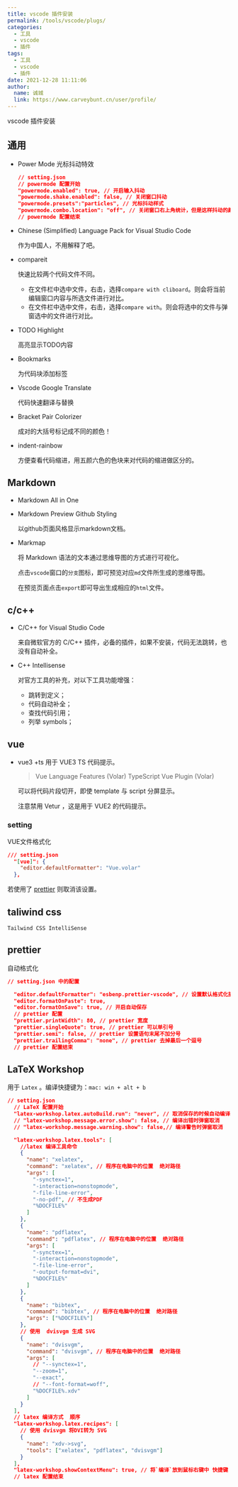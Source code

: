 ```yaml
---
title: vscode 插件安装
permalink: /tools/vscode/plugs/
categories: 
  - 工具
  - vscode
  - 插件
tags: 
  - 工具
  - vscode
  - 插件
date: 2021-12-28 11:11:06
author: 
  name: 诚城
  link: https://www.carveybunt.cn/user/profile/
---
```

vscode 插件安装
## 通用
- Power Mode
  光标抖动特效

  ```json
  // setting.json
  // powermode 配置开始
  "powermode.enabled": true, // 开启输入抖动
  "powermode.shake.enabled": false, // 关闭窗口抖动
  "powermode.presets":"particles", // 光标抖动样式
  "powermode.combo.location": "off", // 关闭窗口右上角统计，但是这样抖动的颜色就不会改变了
  // powermode 配置结束
  ```
- Chinese (Simplified) Language Pack for Visual Studio Code

  作为中国人，不用解释了吧。

- compareit

  快速比较两个代码文件不同。
  - 在文件栏中选中文件，右击，选择`compare with cliboard`。则会将当前编辑窗口内容与所选文件进行对比。
  - 在文件栏中选中文件，右击，选择`compare with`。则会将选中的文件与弹窗选中的文件进行对比。
- TODO Highlight
  
  高亮显示TODO内容
- Bookmarks

  为代码块添加标签
- Vscode Google Translate

  代码快速翻译与替换
- Bracket Pair Colorizer

  成对的大括号标记成不同的颜色！
- indent-rainbow

  方便查看代码缩进，用五颜六色的色块来对代码的缩进做区分的。
## Markdown
- Markdown All in One
- Markdown Preview Github Styling

  以github页面风格显示markdown文档。
- Markmap

  将 Markdown 语法的文本通过思维导图的方式进行可视化。

  点击`vscode`窗口的`分支`图标，即可预览对应`md`文件所生成的思维导图。

  在预览页面点击`export`即可导出生成相应的`html`文件。
## c/c++
- C/C++ for Visual Studio Code

  来自微软官方的 C/C++ 插件，必备的插件，如果不安装，代码无法跳转，也没有自动补全。
- C++ Intellisense

  对官方工具的补充，对以下工具功能增强：

    - 跳转到定义；
    - 代码自动补全；
    - 查找代码引用；
    - 列举 symbols；
## vue
- vue3 +ts
  用于 VUE3 TS 代码提示。
  
  > Vue Language Features (Volar)
  > TypeScript Vue Plugin (Volar)
  
  可以将代码片段切开，即使 template 与 script 分屏显示。

  注意禁用 Vetur ，这是用于 VUE2 的代码提示。

### setting
VUE文件格式化
```json
/// setting.json
  "[vue]": {
    "editor.defaultFormatter": "Vue.volar"
  },
```
若使用了 [prettier](#prettier) 则取消该设置。

## taliwind css
`Tailwind CSS IntelliSense`

## prettier
自动格式化

```json
// setting.json 中的配置

  "editor.defaultFormatter": "esbenp.prettier-vscode", // 设置默认格式化插件
  "editor.formatOnPaste": true,
  "editor.formatOnSave": true, // 开启自动保存
  // prettier 配置
  "prettier.printWidth": 80, // prettier 宽度
  "prettier.singleQuote": true, // prettier 可以单引号
  "prettier.semi": false, // prettier 设置语句末尾不加分号
  "prettier.trailingComma": "none", // prettier 去掉最后一个逗号
  // prettier 配置结束
```
## LaTeX Workshop
用于 `Latex` 。编译快捷键为：`mac: win + alt + b`

```json
// setting.json
  // LaTeX 配置开始
  "latex-workshop.latex.autoBuild.run": "never", // 取消保存的时候自动编译
  // "latex-workshop.message.error.show": false, // 编译出错时弹窗取消
  // "latex-workshop.message.warning.show": false,// 编译警告时弹窗取消

  "latex-workshop.latex.tools": [
    //latex 编译工具命令
    {
      "name": "xelatex",
      "command": "xelatex", // 程序在电脑中的位置  绝对路径
      "args": [
        "-synctex=1",
        "-interaction=nonstopmode",
        "-file-line-error",
        "-no-pdf", // 不生成PDF
        "%DOCFILE%"
      ]
    },
    {
      "name": "pdflatex",
      "command": "pdflatex", // 程序在电脑中的位置  绝对路径
      "args": [
        "-synctex=1",
        "-interaction=nonstopmode",
        "-file-line-error",
        "-output-format=dvi",
        "%DOCFILE%"
      ]
    },
    {
      "name": "bibtex",
      "command": "bibtex", // 程序在电脑中的位置  绝对路径
      "args": ["%DOCFILE%"]
    },
    // 使用  dvisvgm 生成 SVG
    {
      "name": "dvisvgm",
      "command": "dvisvgm", // 程序在电脑中的位置  绝对路径
      "args": [
        // "--synctex=1",
        "--zoom=1",
        "--exact",
        // "--font-format=woff",
        "%DOCFILE%.xdv"
      ]
    }
  ],
  // latex 编译方式  顺序
  "latex-workshop.latex.recipes": [
    // 使用 dvisvgm 将DVI转为 SVG
    {
      "name": "xdv->svg",
      "tools": ["xelatex", "pdflatex", "dvisvgm"]
    }
  ],
  "latex-workshop.showContextMenu": true, // 将`编译`放到鼠标右键中 快捷键 mac: win + alt + b
  // latex 配置结束

```